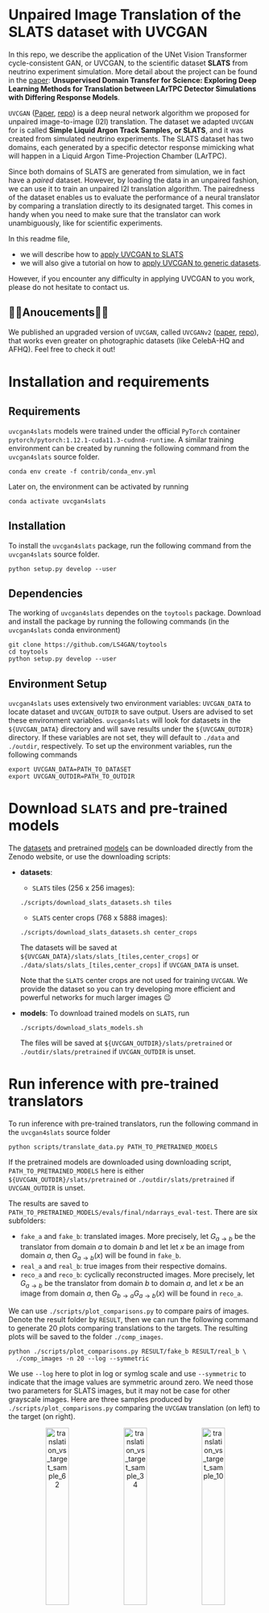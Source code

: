 # Unpaired Image Translation of the SLATS dataset with UVCGAN

In this repo, we describe the application of the UNet Vision Transformer cycle-consistent GAN, or UVCGAN, to the scientific dataset **SLATS** from neutrino experiment simulation.
More detail about the project can be found in the [paper][uvcgan4slats_paper]: **Unsupervised Domain Transfer for Science: Exploring Deep Learning Methods for Translation between LArTPC Detector Simulations with Differing Response Models**.

`UVCGAN` ([Paper][uvcgan_paper], [repo][uvcgan_repo]) is a deep neural network algorithm we proposed for unpaired image-to-image (I2I) translation.
The dataset we adapted `UVCGAN` for is called **Simple Liquid Argon Track Samples, or SLATS**, and it was created from simulated neutrino experiments.
The SLATS dataset has two domains, each generated by a specific detector response mimicking what will happen in a Liquid Argon Time-Projection Chamber (LArTPC).

Since both domains of SLATS are generated from simulation, we in fact have a _paired_ dataset.
However, by loading the data in an unpaired fashion, we can use it to train an unpaired I2I translation algorithm.
The pairedness of the dataset enables us to evaluate the performance of a neural translator by comparing a translation directly to its designated target.
This comes in handy when you need to make sure that the translator can work unambiguously, like for scientific experiments.

In this readme file,
- we will describe how to [apply UVCGAN to SLATS](#run-inference-with-pretrained-translators)
- we will also give a tutorial on how to [apply UVCGAN to generic datasets](#train-your-own-model).

However, if you encounter any difficulty in applying UVCGAN to you work, please do not hesitate to contact us.

## :tada::tada:Anoucements:tada::tada:
We published an upgraded version of `UVCGAN`, called `UVCGANv2` ([paper][uvcgan2_paper], [repo][uvcgan2_repo]), that works even greater on photographic datasets (like CelebA-HQ and AFHQ). Feel free to check it out!


# Installation and requirements

## Requirements

`uvcgan4slats` models were trained under the official `PyTorch` container 
`pytorch/pytorch:1.12.1-cuda11.3-cudnn8-runtime`. A similar training environment 
can be created by running the following command from the `uvcgan4slats` source folder.
```
conda env create -f contrib/conda_env.yml
```
Later on, the environment can be activated by running
```
conda activate uvcgan4slats
```

## Installation

To install the `uvcgan4slats` package, run the following command from the 
`uvcgan4slats` source folder.
```
python setup.py develop --user
```

## Dependencies

The working of `uvcgan4slats` dependes on the `toytools` package. Download and install the package by running the following commands (in the `uvcgan4slats` conda environment)
```
git clone https://github.com/LS4GAN/toytools
cd toytools
python setup.py develop --user
```

## Environment Setup

`uvcgan4slats` uses extensively two environment variables: `UVCGAN_DATA` to 
locate dataset and `UVCGAN_OUTDIR` to save output. Users are advised to set 
these environment variables. `uvcgan4slats` will look for datasets in the 
`${UVCGAN_DATA}` directory and will save results under the `${UVCGAN_OUTDIR}` 
directory. If these variables are not set, they will default to `./data` and 
`./outdir`, respectively. To set up the environment variables, run the following 
commands
```
export UVCGAN_DATA=PATH_TO_DATASET
export UVCGAN_OUTDIR=PATH_TO_OUTDIR
```

# Download `SLATS` and pre-trained models
The [datasets](https://zenodo.org/record/7809108) and pretrained 
[models](https://zenodo.org/deposit/7809460) can be downloaded directly from the 
Zenodo website, or use the downloading scripts:
- **datasets**:
  - `SLATS` tiles (256 x 256 images):  
  ```
  ./scripts/download_slats_datasets.sh tiles
  ```
  - `SLATS` center crops (768 x 5888 images):
  ```
  ./scripts/download_slats_datasets.sh center_crops
  ``` 
  The datasets will be saved at 
  `${UVCGAN_DATA}/slats/slats_[tiles,center_crops]` or 
  `./data/slats/slats_[tiles,center_crops]` if `UVCGAN_DATA` is unset.

  Note that the `SLATS` center crops are not used for training `UVCGAN`. We   
  provide the dataset so you can try developing more efficient and powerful 
  networks for much larger images :wink:
- **models**:
  To download trained models on `SLATS`, run
  ```
  ./scripts/download_slats_models.sh
  ```
  The files will be saved at `${UVCGAN_OUTDIR}/slats/pretrained` or 
  `./outdir/slats/pretrained` if `UVCGAN_OUTDIR` is unset.

# Run inference with pre-trained translators
To run inference with pre-trained translators, run the following command in the 
`uvcgan4slats` source folder
```
python scripts/translate_data.py PATH_TO_PRETRAINED_MODELS
```
If the pretrained models are downloaded using downloading script, 
`PATH_TO_PRETRAINED_MODELS` here is either
`${UVCGAN_OUTDIR}/slats/pretrained` or `./outdir/slats/pretrained` if
`UVCGAN_OUTDIR` is unset.

The results are saved to
`PATH_TO_PRETRAINED_MODELS/evals/final/ndarrays_eval-test`. There are six 
subfolders:
- `fake_a` and `fake_b`: translated images. 
  More precisely, let $G_{a \rightarrow b}$ be the translator from domain $a$ to 
  domain $b$ and let let $x$ be an image from domain $a$, then $G_{a \rightarrow 
  b}(x)$ will be found in `fake_b`.
- `real_a` and `real_b`: true images from their respective domains.
- `reco_a` and `reco_b`: cyclically reconstructed images.
  More precisely, let $G_{a \rightarrow b}$ be the translator from domain $b$ to 
  domain $a$, and let $x$ be an image from domain $a$, then $G_{b \rightarrow 
  a}G_{a \rightarrow b}(x)$ will be found in `reco_a`.

We can use `./scripts/plot_comparisons.py` to compare pairs of images. Denote
the result folder by `RESULT`, then we can run the following command to generate
20 plots comparing translations to the targets. The resulting plots will be
saved to the folder `./comp_images`.
```
python ./scripts/plot_comparisons.py RESULT/fake_b RESULT/real_b \
  ./comp_images -n 20 --log --symmetric
```
We use `--log` here to plot in log or symlog scale and use `--symmetric` to 
indicate that the image values are symmetric around zero. We need those two 
parameters for SLATS images, but it may not be case for other grayscale images. 
Here are three samples produced by `./scripts/plot_comparisons.py` comparing the 
`UVCGAN` translation (on left) to the target (on right).
<p align="center">
  <img src="https://github.com/LS4GAN/gallery/blob/main/uvcgan4slats/img_comparison/sample_62.png" width="30%" title="translation_vs_target_sample_62">
  <img src="https://github.com/LS4GAN/gallery/blob/main/uvcgan4slats/img_comparison/sample_34.png" width="30%" title="translation_vs_target_sample_34">
  <img src="https://github.com/LS4GAN/gallery/blob/main/uvcgan4slats/img_comparison/sample_107.png" width="30%" title="translation_vs_target_sample_10">
</p>

# Train your own model
In this part, we demonstrate how to train `UVCGAN` model on your own dataset. We 
will discuss three topics: Prepare the dataset, Pre-train the generators 
(optional), and Train I2I translation. 

For pretraining and training, we will use scripts for `SLATS` as examples. We 
recommend making minimal modifications to the provided example scripts to 
initiate the training process, and gradually adding further customizations to 
achieve better results.

## 0. Dataset
Please organized your dataset as follows:
```bash
PATH/TO/YOUR/DATASET
├── train
│   ├── DOMAIN_A
│   └── DOMAIN_B
└── test
    ├── DOMAIN_A
    └── DOMAIN_B
```
where `PATH/TO/YOUR/DATASET` is the [dataset location][dataset_location] and
`DOMAIN_A` and `DOMAIN_B` are the [domain names][domain_names].
### 0.1 **Natural images**:
  If you images have extension `jepg`, `png`, `webp` [etc][image_ext]., please
  consider using [UVCGAN][uvcgan_repo] or [UVCGAN2][uvcgan2_repo] instead.
  However, if your images are grayscale but saved as multi-channel (like RGB) 
  images, you may also consider converting them to grayscale image and then
  to `NumPy` arrays.
### 0.2 **`NumPy` arrays (saved with extension `.npz`)**:
  - _no transform needed_:
    For a standalone example of data loading without transform, see 
    [`dataloading.py`][dataloading]. The dataset used in this script is an 
    excerpt from the `SLATS` dataset.
  - _transform needed_:
    For a standalone example of data loading with transform, see
    [`dataloading_transform.py`][dataloading_transform]. The dataset used in 
    this script is adapted from the [BRaTS 2021 Task 1 dataset][MRI_dataset].
### 0.3 **Customized dataset API**:
  In case you need to use your own dataset API, please save the script to
  [`./uvcgan/data/datasets`](./uvcgan/data/datasets) and update the
  `select_dataset` function in [`./uvcgan/data/data.py`](./uvcgan/data/data.py)
  with your own dataset API.

## 1. Pretraining (optional but recommended)
Unpaired image-to-image translation presents a significant challenge. As such, 
it may be advantageous to start the training with prepared networks, rather than 
randomly initialized ones. And the advantange of pre-training is confirmed by 
multiple works (see section 5.3 of the [`UVCGAN` paper][uvcgan_paper] for more 
information). There are a number of ways for pre-training. Here for `SLATS`, we 
use the BERT-like pretraining approach. We subdivide each image into a grid of 
32 x 32 blocks and randomly replace the all values in 40% of the blocks with 
zero. Then, we train a generator to fill in the blanks on the two domains 
jointly. This generator is then used to initialize both generators for the 
translation training. For more detail of pre-training on `SLATS`, see section 
3.3.1 of the [`UVCGAN4SLATS` paper][uvcgan4slats_paper]. 

You may start with the script, 
[`pretrain_slats-256.py`](./scripts/slats/pretrain_slats-256.py), for `SLATS` 
with modifications to [dataset location][dataset_location], 
[domain names][domain_names], [label][label], and [outdir][outdir]. Run the pre-
training script as:
```
python ./script/slats/pretrain_slats-256.py
```
Generator type and batch size can be configured using command-line flags `--gen` 
and `--batch_size`, respectively. All other parameters (e.g. 
generator/discriminator, optimizer, scheduler, masking, etc.) can be modified 
directly in the script.

## 2. Training
Similar to pre-training, you can initiate the I2I translation training with the 
script, [train_slats-256.py](./scripts/slats/train_slats-256.py), for `SLATS` 
with modifications to [dataset location][dataset_location], 
[domain names][domain_names], [label][label], [outdir][outdir], and where the 
pre-trained generator can be located (field [`transfer`][transfer] in the 
`args_dict`). However, if you choose to commence without pre-training, simply 
remove the field [`transfer`][transfer] from `args_dict` or set its value to 
`None`. Run the translation training as:
```
python ./script/slats/train_slats-256.py
```
### 2.1 Key hyper-parameters for optimal performance
Please consider tuning the following parameters for better result:
1. **cycle-consistency loss coefficient `--lambda-cycle`**: 
  Equal to $\lambda_{\textrm{cyc}}$ in section 3.1 of the 
  [`UVCGAN` paper][uvcgan_paper], and $\lambda_{a}$ and $\lambda_{b}$ in section 
  3.3.2 of the [`UVCGAN4SLATS` paper][uvcgan4slats_paper].
1. **learning rates `--lr-gen` and `--lr-disc`**: 
  See dicussion in section 3.3.2 of the 
  [`UVCGAN4SLATS` paper][uvcgan4slats_paper].
1. **discriminator gradient penalty `--gp-constant` and `--gp-lambda`**: 
  In section 3.3 of the [`UVCGAN` paper][uvcgan_paper] and section 3.3.2 of the 
  [`UVCGAN4SLATS` paper][uvcgan4slats_paper], we have `gp-constant` 
  $=\gamma$ and `gp-lambda` $=\lambda_{\textrm{GP}}$.

  


<!---References and Citations -->
[uvcgan4slats_paper]: https://www.researchgate.net/publication/370024945_Unsupervised_Domain_Transfer_for_Science_Exploring_Deep_Learning_Methods_for_Translation_between_LArTPC_Detector_Simulations_with_Differing_Response_Models
[uvcgan_paper]: https://openaccess.thecvf.com/content/WACV2023/html/Torbunov_UVCGAN_UNet_Vision_Transformer_Cycle-Consistent_GAN_for_Unpaired_Image-to-Image_Translation_WACV_2023_paper.html
[uvcgan_repo]: https://github.com/LS4GAN/uvcgan
[uvcgan2_paper]: https://arxiv.org/abs/2303.16280
[uvcgan2_repo]: https://github.com/LS4GAN/uvcgan2
[dataset_location]: https://github.com/pphuangyi/uvcgan4slats/blob/2ce2ec607c68a3d9d382659b515e28960ae6dd67/scripts/slats/pretrain_slats-256.py#L64
[domain_names]: https://github.com/pphuangyi/uvcgan4slats/blob/2ce2ec607c68a3d9d382659b515e28960ae6dd67/scripts/slats/pretrain_slats-256.py#L69
[label]: https://github.com/pphuangyi/uvcgan4slats/blob/2ce2ec607c68a3d9d382659b515e28960ae6dd67/scripts/slats/pretrain_slats-256.py#L111
[outdir]: https://github.com/pphuangyi/uvcgan4slats/blob/2ce2ec607c68a3d9d382659b515e28960ae6dd67/scripts/slats/pretrain_slats-256.py#L112
[transfer]: https://github.com/pphuangyi/uvcgan4slats/blob/8593953347dbeab747319b5776c475750f88659a/scripts/slats/train_slats-256.py#L154
[MRI_dataset]: https://www.kaggle.com/datasets/dschettler8845/brats-2021-task1
[image_ext]: https://pytorch.org/vision/main/_modules/torchvision/datasets/folder.html
[dataloading]: ./examples/dataloading/dataloading.py
[dataloading_transform]: ./examples/dataloading/dataloading_transform.py
